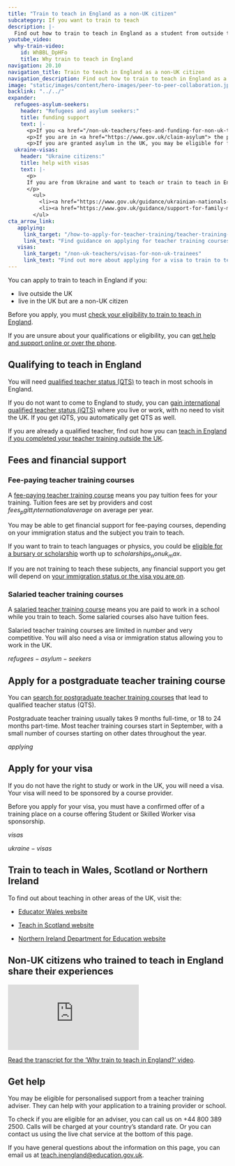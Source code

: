 ```yaml
---
title: "Train to teach in England as a non-UK citizen"
subcategory: If you want to train to teach
description: |-
  Find out how to train to teach in England as a student from outside the UK. Get help and guidance on your qualifications, funding and visa.
youtube_video:
  why-train-video:
    id: WhBBL_DpHFo
    title: Why train to teach in England 
navigation: 20.10
navigation_title: Train to teach in England as a non-UK citizen
navigation_description: Find out how to train to teach in England as a non-UK citizen or foreign student and get English qualified teacher status (QTS).
image: "static/images/content/hero-images/peer-to-peer-collaboration.jpg"
backlink: "../../"
expander:
  refugees-asylum-seekers:
    header: "Refugees and asylum seekers:"
    title: funding support
    text: |- 
      <p>If you <a href="/non-uk-teachers/fees-and-funding-for-non-uk-trainees">have refugee status you will usually be eligible for financial support to help you train</a>.
      <p>If you are in <a href="https://www.gov.uk/claim-asylum"> the process of seeking asylum</a>, check your immigration bail conditions to see if you have permission to study on a teacher training course in England. Even if you have permission, you are unlikely to be eligible for financial support.</p>
      <p>If you are granted asylum in the UK, you may be eligible for financial support to train to teach.</p>
  ukraine-visas:
    header: "Ukraine citizens:"
    title: help with visas
    text: |-
      <p>
      If you are from Ukraine and want to teach or train to teach in England, you can check visa support for:
      </p>
        <ul>
          <li><a href="https://www.gov.uk/guidance/ukrainian-nationals-in-the-uk-visa-support">Ukrainian nationals in the UK</a></li>
          <li><a href="https://www.gov.uk/guidance/support-for-family-members-of-british-nationals-in-ukraine-and-ukrainian-nationals-in-ukraine-and-the-uk">Ukrainian nationals outside of the UK</a></li>
        </ul>
cta_arrow_link:
   applying:
     link_target: "/how-to-apply-for-teacher-training/teacher-training-application"
     link_text: "Find guidance on applying for teacher training courses"
   visas:
     link_target: "/non-uk-teachers/visas-for-non-uk-trainees"
     link_text: "Find out more about applying for a visa to train to teach in England"
---
```

You can apply to train to teach in England if you:

* live outside the UK
* live in the UK but are a non-UK citizen

Before you apply, you must [check your eligibility to train to teach in England](/non-uk-teachers/non-uk-qualifications).  

If you are unsure about your qualifications or eligibility, you can [get help and support online or over the phone](/help-and-support). 

## Qualifying to teach in England

You will need [qualified teacher status (QTS)](/train-to-be-a-teacher/what-is-qts) to teach in most schools in England.

If you do not want to come to England to study, you can [gain international qualified teacher status (iQTS)](/non-uk-teachers/international-qualified-teacher-status) where you live or work, with no need to visit the UK. If you get iQTS, you automatically get QTS as well.  

If you are already a qualified teacher, find out how you can [teach in England if you completed your teacher training outside the UK](/non-uk-teachers/teach-in-england-if-you-trained-overseas).

## Fees and financial support

### Fee-paying teacher training courses 

A [fee-paying teacher training course](/non-uk-teachers/fees-and-funding-for-non-uk-trainees) means you pay tuition fees for your training. Tuition fees are set by providers and cost $fees_pgitt_internationalaverage$ on average per year. 

You may be able to get financial support for fee-paying courses, depending on your immigration status and the subject you train to teach.  

If you want to train to teach languages or physics, you could be [eligible for a bursary or scholarship](/funding-and-support/scholarships-and-bursaries) worth up to $scholarships_nonuk_max$. 

If you are not training to teach these subjects, any financial support you get will depend on [your immigration status or the visa you are on](/non-uk-teachers/visas-for-non-uk-trainees).  

### Salaried teacher training courses 

A [salaried teacher training course](/funding-and-support/salaried-teacher-training) means you are paid to work in a school while you train to teach. Some salaried courses also have tuition fees.  

Salaried teacher training courses are limited in number and very competitive. You will also need a visa or immigration status allowing you to work in the UK.  

$refugees-asylum-seekers$

## Apply for a postgraduate teacher training course

You can [search for postgraduate teacher training courses](https://find-teacher-training-courses.service.gov.uk/) that lead to qualified teacher status (QTS).  

Postgraduate teacher training usually takes 9 months full-time, or 18 to 24 months part-time. Most teacher training courses start in September, with a small number of courses starting on other dates throughout the year.

$applying$

## Apply for your visa

If you do not have the right to study or work in the UK, you will need a visa. Your visa will need to be sponsored by a course provider.  

Before you apply for your visa, you must have a confirmed offer of a training place on a course offering Student or Skilled Worker visa sponsorship. 

$visas$ 

$ukraine-visas$

## Train to teach in Wales, Scotland or Northern Ireland 

To find out about teaching in other areas of the UK, visit the: 

* [Educator Wales website](https://educators.wales/home) 

* [Teach in Scotland website](https://teachinscotland.scot/) 

* [Northern Ireland Department for Education website](https://www.education-ni.gov.uk/articles/initial-teacher-education-courses-northern-ireland) 

## Non-UK citizens who trained to teach in England share their experiences

<div class="youtube-video">
  <iframe title="Why train to teach in England" loading="lazy" src="https://www.youtube-nocookie.com/embed/WhBBL_DpHFo" frameborder="0" allow="autoplay; encrypted-media" allowfullscreen="allowfullscreen" enablejsapi="true"></iframe>
</div>

<p><a href="/non-uk-teachers/why-train-to-teach-in-england-video-transcript">Read the transcript for the ‘Why train to teach in England?’ video</a>.</p>

## Get help

You may be eligible for personalised support from a teacher training adviser. They can help with your application to a training provider or school.

To check if you are eligible for an adviser, you can call us on +44 800 389 2500. Calls will be charged at your country’s standard rate. Or you can contact us using the live chat service at the bottom of this page.

If you have general questions about the information on this page, you can email us at teach.inengland@education.gov.uk.